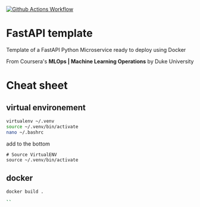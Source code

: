[![Github Actions Workflow](https://github.com/DiogoCarapito/python_project_template/actions/workflows/main.yaml/badge.svg)](https://github.com/DiogoCarapito/python_project_template/actions/workflows/main.yaml)

# FastAPI template

Template of a FastAPI Python Microservice ready to deploy using Docker

From Coursera's **MLOps | Machine Learning Operations** by Duke University

# Cheat sheet

## virtual environement

```bash
virtualenv ~/.venv
source ~/.venv/bin/activate
nano ~/.bashrc
```

add to the bottom

```
# Source VirtualENV
source ~/.venv/bin/activate
```

## docker
```bash
docker build .

``
